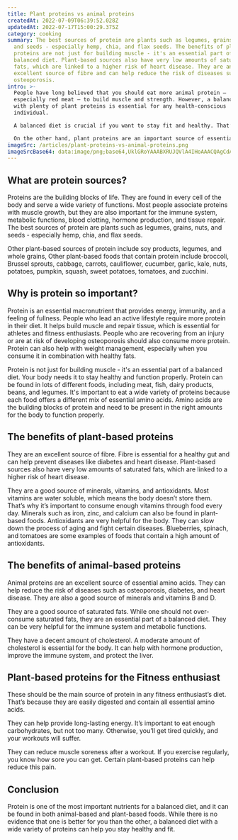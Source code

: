```yaml
---
title: Plant proteins vs animal proteins
createdAt: 2022-07-09T06:39:52.028Z
updatedAt: 2022-07-17T15:00:29.375Z
category: cooking
summary: The best sources of protein are plants such as legumes, grains, nuts,
  and seeds - especially hemp, chia, and flax seeds. The benefits of plant-based
  proteins are not just for building muscle - it's an essential part of a
  balanced diet. Plant-based sources also have very low amounts of saturated
  fats, which are linked to a higher risk of heart disease. They are an
  excellent source of fibre and can help reduce the risk of diseases such as
  osteoporosis.
intro: >-
  People have long believed that you should eat more animal protein –
  especially red meat – to build muscle and strength. However, a balanced diet
  with plenty of plant proteins is essential for any health-conscious
  individual.

  A balanced diet is crucial if you want to stay fit and healthy. That’s because your body needs a variety of nutrients - such as vitamins, minerals, and fats - from different sources in order to function optimally. When one type of food is over- or under-consumed, the consequences can be negative.

  On the other hand, plant proteins are an important source of essential amino acids that cannot be produced by the human body. These compounds are found abundantly in plant foods such as beans, lentils, chickpeas, soybeans, peas, and other nuts and seeds.
imageSrc: /articles/plant-proteins-vs-animal-proteins.png
imageSrcBase64: data:image/png;base64,UklGRoYAAABXRUJQVlA4IHoAAACQAgCdASoKAAoAAUAmJbACdLoAEIsYg1R8eoybAAD+9VUCo6v4uhgwQCu29MW/bjo1HE3oGw/qI0xxKfaEfttgknj5P8bsKjjOyf8AQf2+Ptjr3UTmAj7K+xKBa7/yaA99fZfP/M+hP91Phdvu93hFOLDQwOwTtsAAAA==
---
```


## What are protein sources?

Proteins are the building blocks of life. They are found in every cell of the body and serve a wide variety of functions.
Most people associate proteins with muscle growth, but they are also important for the immune system, metabolic functions, blood clotting, hormone production, and tissue repair.
The best sources of protein are plants such as legumes, grains, nuts, and seeds - especially hemp, chia, and flax seeds.

Other plant-based sources of protein include soy products, legumes, and whole grains, Other plant-based foods that contain protein include broccoli, Brussel sprouts, cabbage, carrots, cauliflower, cucumber, garlic, kale, nuts, potatoes, pumpkin, squash, sweet potatoes, tomatoes, and zucchini.

## Why is protein so important?

Protein is an essential macronutrient that provides energy, immunity, and a feeling of fullness.
People who lead an active lifestyle require more protein in their diet. It helps build muscle and repair tissue, which is essential for athletes and fitness enthusiasts.
People who are recovering from an injury or are at risk of developing osteoporosis should also consume more protein. Protein can also help with weight management, especially when you consume it in combination with healthy fats.

Protein is not just for building muscle - it's an essential part of a balanced diet. Your body needs it to stay healthy and function properly. Protein can be found in lots of different foods, including meat, fish, dairy products, beans, and legumes. It's important to eat a wide variety of proteins because each food offers a different mix of essential amino acids. Amino acids are the building blocks of protein and need to be present in the right amounts for the body to function properly.

## The benefits of plant-based proteins

They are an excellent source of fibre. Fibre is essential for a healthy gut and can help prevent diseases like diabetes and heart disease. Plant-based sources also have very low amounts of saturated fats, which are linked to a higher risk of heart disease.

They are a good source of minerals, vitamins, and antioxidants. Most vitamins are water soluble, which means the body doesn’t store them. That’s why it’s important to consume enough vitamins through food every day. Minerals such as iron, zinc, and calcium can also be found in plant-based foods. Antioxidants are very helpful for the body. They can slow down the process of aging and fight certain diseases. Blueberries, spinach, and tomatoes are some examples of foods that contain a high amount of antioxidants.

## The benefits of animal-based proteins

Animal proteins are an excellent source of essential amino acids. They can help reduce the risk of diseases such as osteoporosis, diabetes, and heart disease. They are also a good source of minerals and vitamins B and D.

They are a good source of saturated fats. While one should not over-consume saturated fats, they are an essential part of a balanced diet. They can be very helpful for the immune system and metabolic functions.

They have a decent amount of cholesterol. A moderate amount of cholesterol is essential for the body. It can help with hormone production, improve the immune system, and protect the liver.

## Plant-based proteins for the Fitness enthusiast

These should be the main source of protein in any fitness enthusiast’s diet. That’s because they are easily digested and contain all essential amino acids.

They can help provide long-lasting energy. It’s important to eat enough carbohydrates, but not too many. Otherwise, you’ll get tired quickly, and your workouts will suffer.

They can reduce muscle soreness after a workout. If you exercise regularly, you know how sore you can get. Certain plant-based proteins can help reduce this pain.

## Conclusion

Protein is one of the most important nutrients for a balanced diet, and it can be found in both animal-based and plant-based foods.
While there is no evidence that one is better for you than the other, a balanced diet with a wide variety of proteins can help you stay healthy and fit.

